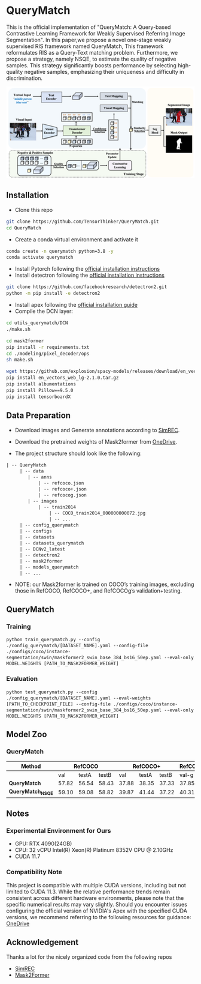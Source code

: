 # QueryMatch

This is the official implementation of "QueryMatch: A Query-based Contrastive Learning Framework for Weakly Supervised Referring Image Segmentation". In this paper,we propose a novel one-stage weakly supervised RIS framework named QueryMatch, This framework reformulates RIS as a Query-Text matching problem. Furthermore, we propose a strategy, namely NSQE, to estimate the quality of negative samples. This strategy significantly boosts performance by selecting high-quality negative samples, emphasizing their uniqueness and difficulty in discrimination.

<p align="center">
	<img src="./figs/fig2.png" width="1000">
</p>


## Installation
- Clone this repo
```bash
git clone https://github.com/TensorThinker/QueryMatch.git
cd QueryMatch
```

- Create a conda virtual environment and activate it
```bash
conda create -n querymatch python=3.8 -y
conda activate querymatch
```

- Install Pytorch following the [official installation instructions](https://pytorch.org/get-started/previous-versions)
- Install detectron following the [official installation instructions](https://detectron2.readthedocs.io/en/latest/tutorials/install.html)
  
```bash
git clone https://github.com/facebookresearch/detectron2.git
python -m pip install -e detectron2
```

- Install apex following the [official installation guide](https://github.com/NVIDIA/apex)
- Compile the DCN layer:
  
```bash
cd utils_querymatch/DCN
./make.sh
```

```bash
cd mask2former
pip install -r requirements.txt
cd ./modeling/pixel_decoder/ops
sh make.sh
```

```bash
wget https://github.com/explosion/spacy-models/releases/download/en_vectors_web_lg-2.1.0/en_vectors_web_lg-2.1.0.tar.gz -O en_vectors_web_lg-2.1.0.tar.gz
pip install en_vectors_web_lg-2.1.0.tar.gz
pip install albumentations
pip install Pillow==9.5.0
pip install tensorboardX
```

## Data Preparation

- Download images and Generate annotations according to [SimREC](https://github.com/luogen1996/SimREC/blob/main/DATA_PRE_README.md).
- Download the pretrained weights of Mask2former from [OneDrive](https://1drv.ms/u/s!AsezB8ADFd_jjXfJ15S2FXFprpIy?e=XS88eJ).

- The project structure should look like the following:

```
| -- QueryMatch
     | -- data
        | -- anns
            | -- refcoco.json
            | -- refcoco+.json
            | -- refcocog.json
        | -- images
            | -- train2014
                | -- COCO_train2014_000000000072.jpg
                | -- ...
     | -- config_querymatch
     | -- configs
     | -- datasets
     | -- datasets_querymatch
     | -- DCNv2_latest
     | -- detectron2
     | -- mask2former
     | -- models_querymatch
     | -- ...
```
- NOTE: our Mask2former is trained on COCO’s training images, 
excluding those in RefCOCO, RefCOCO+, and RefCOCOg’s validation+testing. 

## QueryMatch

### Training
```
python train_querymatch.py --config ./config_querymatch/[DATASET_NAME].yaml --config-file ./configs/coco/instance-segmentation/swin/maskformer2_swin_base_384_bs16_50ep.yaml --eval-only MODEL.WEIGHTS [PATH_TO_MASK2FORMER_WEIGHT]

```

### Evaluation
```
python test_querymatch.py --config ./config_querymatch/[DATASET_NAME].yaml --eval-weights [PATH_TO_CHECKPOINT_FILE] --config-file ./configs/coco/instance-segmentation/swin/maskformer2_swin_base_384_bs16_50ep.yaml --eval-only MODEL.WEIGHTS [PATH_TO_MASK2FORMER_WEIGHT]

```

## Model Zoo

### QueryMatch
<table class="tg" style="undefined;table-layout: fixed">
<colgroup>
<col style="width: 140px">
<col style="width: 60px">
<col style="width: 60px">
<col style="width: 60px">
<col style="width: 60px">
<col style="width: 60px">
<col style="width: 60px">
<col style="width: 100px">
</colgroup>
<thead>
  <tr>
    <th class="tg-7btt"><span style="color:#000">Method</span></th>
    <th class="tg-7btt" colspan="3"><span style="color:#000">RefCOCO</span></th>
    <th class="tg-7btt" colspan="3"><span style="color:#000">RefCOCO+</span></th>
    <th class="tg-7btt"><span style="color:#000">RefCOCOg</span></th>
  </tr>
</thead>
<tbody>
  <tr>
    <td class="tg-c3ow"></td>
    <td class="tg-c3ow"><span style="color:#000">val</span></td>
    <td class="tg-c3ow"><span style="color:#000">testA</span></td>
    <td class="tg-c3ow"><span style="color:#000">testB</span></td>
    <td class="tg-c3ow"><span style="color:#000">val</span></td>
    <td class="tg-c3ow"><span style="color:#000">testA</span></td>
    <td class="tg-c3ow"><span style="color:#000">testB</span></td>
    <td class="tg-c3ow"><span style="color:#000">val-g</span></td>
  </tr>
  <tr>
    <td class="tg-0pky"><strong>QueryMatch</td>
    <td class="tg-c3ow">57.82</td>
    <td class="tg-c3ow">56.54</td>
    <td class="tg-c3ow">58.43</td>
    <td class="tg-c3ow">37.88</td>
    <td class="tg-c3ow">38.35</td>
    <td class="tg-c3ow">37.33</td>
    <td class="tg-c3ow">37.85</td>
  </tr>
  <tr>
    <td class="tg-0pky"><strong>QueryMatch<sub>NSQE</sub></td>
    <td class="tg-c3ow">59.10</td>
    <td class="tg-c3ow">59.08</td>
    <td class="tg-c3ow">58.82</td>
    <td class="tg-c3ow">39.87</td>
    <td class="tg-c3ow">41.44</td>
    <td class="tg-c3ow">37.22</td>
    <td class="tg-c3ow">40.31</td>
  </tr>
</tbody>
</table>

## Notes
### Experimental Environment for Ours
- GPU: RTX 4090(24GB)
- CPU: 32 vCPU Intel(R) Xeon(R) Platinum 8352V CPU @ 2.10GHz
- CUDA 11.7
### Compatibility Note
This project is compatible with multiple CUDA versions, including but not limited to CUDA 11.3. While the relative performance trends remain consistent across different hardware environments, please note that the specific numerical results may vary slightly.
Should you encounter issues configuring the official version of NVIDIA's Apex with the specified CUDA versions, we recommend referring to the following resources for guidance: [OneDrive](https://1drv.ms/u/s!AsezB8ADFd_jkQ61r4URZEQrXFRe?e=O2tAwV)

## Acknowledgement

Thanks a lot for the nicely organized code from the following repos
- [SimREC](https://github.com/luogen1996/SimREC)
- [Mask2Former](https://github.com/facebookresearch/Mask2Former)
